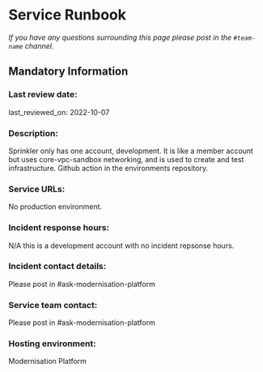 # Service Runbook

<!-- This is a template that should be populated by the development team when moving to the modernisation platform, but also reviewed and kept up to date.
To ensure that people looking at your runbook can get the information they need quickly, your runbook should be short but clear. Throughout, only use acronyms if you’re confident that someone who has just been woken up at 3am would understand them. -->

_If you have any questions surrounding this page please post in the `#team-name` channel._

## Mandatory Information

### **Last review date:**

last_reviewed_on: 2022-10-07

### **Description:**

Sprinkler only has one account, development. It is like a member account but uses core-vpc-sandbox networking, and is used to create and test infrastructure. Github action in the environments repository. 

### **Service URLs:**

No production environment.

### **Incident response hours:**

N/A this is a development account with no incident repsonse hours. 

### **Incident contact details:**

Please post in #ask-modernisation-platform

### **Service team contact:**

Please post in #ask-modernisation-platform

### **Hosting environment:**

Modernisation Platform